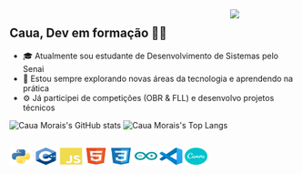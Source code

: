 <div>
  <img align="right" width="23%" src="https://owlbertsio-resized.s3.amazonaws.com/Popper.psd.full.png">
</div>

## Caua, Dev em formação 👨‍💻

 * 🎓 Atualmente sou estudante de Desenvolvimento de Sistemas pelo Senai
 * 🧠 Estou sempre explorando novas áreas da tecnologia e aprendendo na prática
 * ⚙️ Já participei de competições (OBR & FLL) e desenvolvo projetos técnicos
 
![Caua Morais's GitHub stats](https://github-readme-stats.vercel.app/api?username=Cauaml-Dev&theme=dark)
![Caua Morais's Top Langs](https://github-readme-stats.vercel.app/api/top-langs/?username=Cauaml-Dev&layout=compact&theme=dark&langs_count=16)


<div style="display: inline_block"><br>
  <img align="center" alt="Caua-Python" height="30" width="40" src="https://raw.githubusercontent.com/devicons/devicon/master/icons/python/python-original.svg">
  <img align="center" alt="Caua-C++" height="30" width="40" src="https://raw.githubusercontent.com/devicons/devicon/master/icons/cplusplus/cplusplus-original.svg">
  <img align="center" alt="Caua-Js" height="30" width="40" src="https://raw.githubusercontent.com/devicons/devicon/master/icons/javascript/javascript-plain.svg">
  <img align="center" alt="Caua-HTML" height="30" width="40" src="https://raw.githubusercontent.com/devicons/devicon/master/icons/html5/html5-original.svg">
  <img align="center" alt="Caua-CSS" height="30" width="40" src="https://raw.githubusercontent.com/devicons/devicon/master/icons/css3/css3-original.svg">
  <img align="center" alt="Caua-Arduino" height="30" width="40" src="https://raw.githubusercontent.com/devicons/devicon/master/icons/arduino/arduino-original.svg">
  <img align="center" alt="Caua-VsCode" height="30" width="40" src="https://raw.githubusercontent.com/devicons/devicon/master/icons/vscode/vscode-original.svg">
  <img align="center" alt="Caua-Canva" height="30" width="40" src="https://raw.githubusercontent.com/devicons/devicon/master/icons/canva/canva-original.svg">
</div>
